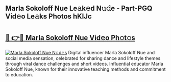 ## Marla Sokoloff Nue Le𝚊k𝚎d N𝚞𝚍e - Part-PGQ Vid𝚎o Le𝚊ks Photos hKlJc

# <h2><a href="http://fb5a28.evod.top/?m=Marla+Sokoloff+Nue">🔗 👉🔴 Marla Sokoloff Nue Vid𝚎o Ph𝚘t𝚘s</a></h2>

[![Marla Sokoloff Nue N𝚞d𝚎s](https://i.imgur.com/8V9OHl7.gif)](http://fb5a28.evod.top/?m=Marla+Sokoloff+Nue)
Digital influencer Marla Sokoloff Nue and social media sensation, celebrated for sharing dance and lifestyle themes through viral dance challenges and short videos. Influential educator Marla Sokoloff Nue, known for their innovative teaching methods and commitment to education. 
